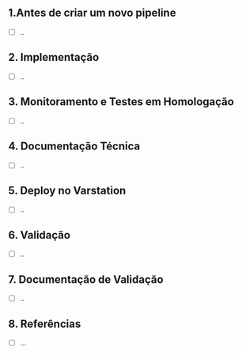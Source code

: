 ## 1.Antes de criar um novo pipeline

  * [ ] ..

## 2. Implementação

  * [ ] ..
  
## 3. Monitoramento e Testes em Homologação

  * [ ] ..
  
  
 ## 4. Documentação Técnica

  * [ ] ..

  
## 5. Deploy no Varstation

  * [ ] ..
  
  
## 6. Validação

  * [ ] ..
  
  
## 7. Documentação de Validação 

  * [ ] ..
  


## 8. Referências
 * [ ] ...
